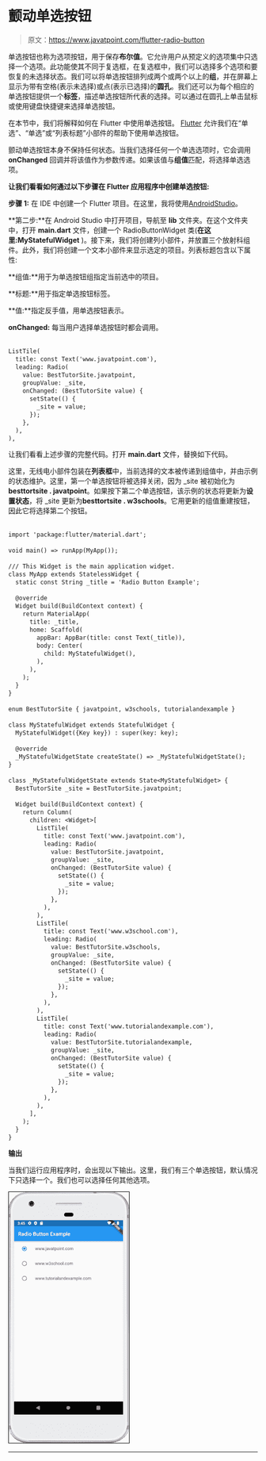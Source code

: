 # 颤动单选按钮

> 原文：<https://www.javatpoint.com/flutter-radio-button>

单选按钮也称为选项按钮，用于保存**布尔值**。它允许用户从预定义的选项集中只选择一个选项。此功能使其不同于复选框，在复选框中，我们可以选择多个选项和要恢复的未选择状态。我们可以将单选按钮排列成两个或两个以上的**组**，并在屏幕上显示为带有空格(表示未选择)或点(表示已选择)的**圆孔**。我们还可以为每个相应的单选按钮提供一个**标签**，描述单选按钮所代表的选择。可以通过在圆孔上单击鼠标或使用键盘快捷键来选择单选按钮。

在本节中，我们将解释如何在 Flutter 中使用单选按钮。 [Flutter](https://www.javatpoint.com/flutter) 允许我们在“单选”、“单选”或“列表标题”小部件的帮助下使用单选按钮。

颤动单选按钮本身不保持任何状态。当我们选择任何一个单选选项时，它会调用 **onChanged** 回调并将该值作为参数传递。如果该值与**组值**匹配，将选择单选选项。

**让我们看看如何通过以下步骤在 Flutter 应用程序中创建单选按钮:**

**步骤 1:** 在 IDE 中创建一个 Flutter 项目。在这里，我将使用[AndroidStudio](https://www.javatpoint.com/android-studio)。

**第二步:**在 Android Studio 中打开项目，导航至 **lib** 文件夹。在这个文件夹中，打开 **main.dart** 文件，创建一个 RadioButtonWidget 类(**在这里:MyStatefulWidget** )。接下来，我们将创建列小部件，并放置三个放射科组件。此外，我们将创建一个文本小部件来显示选定的项目。列表标题包含以下属性:

**组值:**用于为单选按钮组指定当前选中的项目。

**标题:**用于指定单选按钮标签。

**值:**指定反手值，用单选按钮表示。

**onChanged:** 每当用户选择单选按钮时都会调用。

```

ListTile(
  title: const Text('www.javatpoint.com'),
  leading: Radio(
    value: BestTutorSite.javatpoint,
    groupValue: _site,
    onChanged: (BestTutorSite value) {
      setState(() {
        _site = value;
      });
    },
  ),
),

```

让我们看看上述步骤的完整代码。打开 **main.dart** 文件，替换如下代码。

这里，无线电小部件包装在**列表框**中，当前选择的文本被传递到组值中，并由示例的状态维护。这里，第一个单选按钮将被选择关闭，因为 _site 被初始化为**besttortsite . javatpoint**。如果按下第二个单选按钮，该示例的状态将更新为**设置状态**，将 _site 更新为**besttortsite . w3schools**。它用更新的组值重建按钮，因此它将选择第二个按钮。

```

import 'package:flutter/material.dart';

void main() => runApp(MyApp());

/// This Widget is the main application widget.
class MyApp extends StatelessWidget {
  static const String _title = 'Radio Button Example';

  @override
  Widget build(BuildContext context) {
    return MaterialApp(
      title: _title,
      home: Scaffold(
        appBar: AppBar(title: const Text(_title)),
        body: Center(
          child: MyStatefulWidget(),
        ),
      ),
    );
  }
}

enum BestTutorSite { javatpoint, w3schools, tutorialandexample }

class MyStatefulWidget extends StatefulWidget {
  MyStatefulWidget({Key key}) : super(key: key);

  @override
  _MyStatefulWidgetState createState() => _MyStatefulWidgetState();
}

class _MyStatefulWidgetState extends State<MyStatefulWidget> {
  BestTutorSite _site = BestTutorSite.javatpoint;

  Widget build(BuildContext context) {
    return Column(
      children: <Widget>[
        ListTile(
          title: const Text('www.javatpoint.com'),
          leading: Radio(
            value: BestTutorSite.javatpoint,
            groupValue: _site,
            onChanged: (BestTutorSite value) {
              setState(() {
                _site = value;
              });
            },
          ),
        ),
        ListTile(
          title: const Text('www.w3school.com'),
          leading: Radio(
            value: BestTutorSite.w3schools,
            groupValue: _site,
            onChanged: (BestTutorSite value) {
              setState(() {
                _site = value;
              });
            },
          ),
        ),
        ListTile(
          title: const Text('www.tutorialandexample.com'),
          leading: Radio(
            value: BestTutorSite.tutorialandexample,
            groupValue: _site,
            onChanged: (BestTutorSite value) {
              setState(() {
                _site = value;
              });
            },
          ),
        ),
      ],
    );
  }
}

```

**输出**

当我们运行应用程序时，会出现以下输出。这里，我们有三个单选按钮，默认情况下只选择一个。我们也可以选择任何其他选项。

![Flutter Radio Button](img/828eab51cba438a0445a198c7952b661.png)

* * *